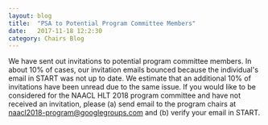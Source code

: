 ```yaml
---
layout: blog
title:  "PSA to Potential Program Committee Members"
date:   2017-11-18 12:2:30
category: Chairs Blog
---
```

We have sent out invitations to potential program committee members. In about 10% of cases, our invitation emails bounced because the individual's email in START was not up to date. We estimate that an additional 10% of invitations have been unread due to the same issue. If you would like to be considered for the NAACL HLT 2018 program committee and have not received an invitation, please (a) send email to the program chairs at [naacl2018-program@googlegroups.com](mailto:naacl2018-program@googlegroups.com) and (b) verify your email in START.